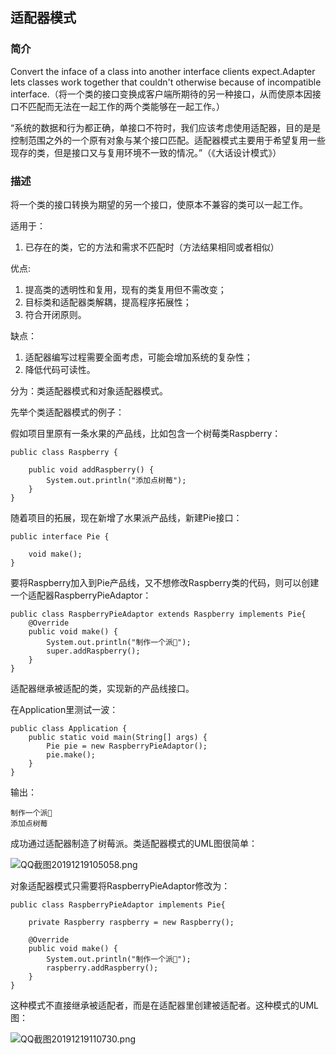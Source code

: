 ## 适配器模式

### 简介

Convert the inface of a class into another interface clients expect.Adapter lets classes work together that couldn't otherwise because of incompatible interface.（将一个类的接口变换成客户端所期待的另一种接口，从而使原本因接口不匹配而无法在一起工作的两个类能够在一起工作。）

“系统的数据和行为都正确，单接口不符时，我们应该考虑使用适配器，目的是是控制范围之外的一个原有对象与某个接口匹配。适配器模式主要用于希望复用一些现存的类，但是接口又与复用环境不一致的情况。”（《大话设计模式》）

### 描述

将一个类的接口转换为期望的另一个接口，使原本不兼容的类可以一起工作。

适用于：

1. 已存在的类，它的方法和需求不匹配时（方法结果相同或者相似）

优点:

1. 提高类的透明性和复用，现有的类复用但不需改变；
2. 目标类和适配器类解耦，提高程序拓展性；
3. 符合开闭原则。

缺点：

1. 适配器编写过程需要全面考虑，可能会增加系统的复杂性；
2. 降低代码可读性。

分为：类适配器模式和对象适配器模式。

先举个类适配器模式的例子：

假如项目里原有一条水果的产品线，比如包含一个树莓类Raspberry：

```
public class Raspberry {

    public void addRaspberry() {
        System.out.println("添加点树莓");
    }
}
```

随着项目的拓展，现在新增了水果派产品线，新建Pie接口：

```
public interface Pie {

    void make();
}
```

要将Raspberry加入到Pie产品线，又不想修改Raspberry类的代码，则可以创建一个适配器RaspberryPieAdaptor：

```
public class RaspberryPieAdaptor extends Raspberry implements Pie{
    @Override
    public void make() {
        System.out.println("制作一个派🥧");
        super.addRaspberry();
    }
}
```

适配器继承被适配的类，实现新的产品线接口。

在Application里测试一波：

```
public class Application {
    public static void main(String[] args) {
        Pie pie = new RaspberryPieAdaptor();
        pie.make();
    }
}
```

输出：

```
制作一个派🥧
添加点树莓
```

成功通过适配器制造了树莓派。类适配器模式的UML图很简单：

![QQ截图20191219105058.png](https://mrbird.cc/img/QQ%E6%88%AA%E5%9B%BE20191219105058.png)

对象适配器模式只需要将RaspberryPieAdaptor修改为：

```
public class RaspberryPieAdaptor implements Pie{

    private Raspberry raspberry = new Raspberry();

    @Override
    public void make() {
        System.out.println("制作一个派🥧");
        raspberry.addRaspberry();
    }
}
```

这种模式不直接继承被适配者，而是在适配器里创建被适配者。这种模式的UML图：

![QQ截图20191219110730.png](https://mrbird.cc/img/QQ%E6%88%AA%E5%9B%BE20191219110730.png)